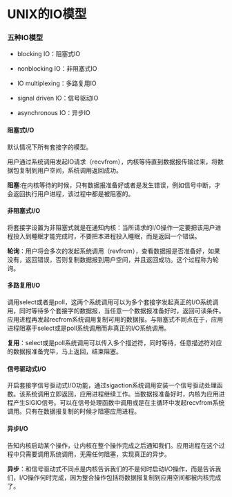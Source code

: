# UNIX的IO模型

### 五种IO模型

- blocking IO：阻塞式IO

- nonblocking IO：非阻塞式IO

- IO multiplexing：多路复用IO

- signal driven IO：信号驱动IO

- asynchronous IO：异步IO

#### 阻塞式I/O

默认情况下所有套接字的模型。

用户通过系统调用发起IO请求（recvfrom），内核等待直到数据报传输过来，将数据包复制到用户空间，系统调用返回成功。

**阻塞**:在内核等待的时候，只有数据报准备好或者是发生错误，例如信号中断，才会返回执行用户进程，该过程中都是被阻塞的。

#### 非阻塞式I/O

将套接字设置为非阻塞式就是在通知内核：当所请求的I/O操作一定要把该用户进程投入到睡眠才能完成时，不要把本进程投入睡眠，而是返回一个错误。

**轮询**：用户将会多次的发起系统调用（revfrom），查看数据报是否准备好，如果没有，返回错误，否则复制数据报到用户空间，并且返回成功。这个过程称为轮询。

#### 多路复用I/O

调用select或者是poll，这两个系统调用可以为多个套接字发起真正的I/O系统调用，同时等待多个套接字的数据报，当任意一个数据报准备好时，返回可读条件。应用进程再发起recfrom系统调用复制可用的数据报。与阻塞式不同点在于，应用进程阻塞于select或是poll系统调用而非真正的I/O系统调用。

**复用**：select或是poll系统调用可以传入多个描述符，同时等待，任意描述符对应的数据报准备完毕，马上返回，结束阻塞。

#### 信号驱动式I/O

开启套接字信号驱动式I/O功能，通过sigaction系统调用安装一个信号驱动处理函数。该系统调用立即返回，应用进程继续工作。当数据报准备好时，内核为应用进程产生SIGIO信号。可以在信号处理函数中调用或是在主循环中发起recvfrom系统调用。只有在数据报复制的时候才阻塞应用进程。

#### 异步I/O

告知内核启动某个操作，让内核在整个操作完成之后通知我们。应用进程在这个过程中只需要调用系统调用，无需任何阻塞，实现真正的异步。

**异步**：和信号驱动式不同点是内核告诉我们的不是何时启动I/O操作，而是告诉我们，I/O操作何时完成，因为整合操作包括将数据报复制到应用空间都被内核完成了。





